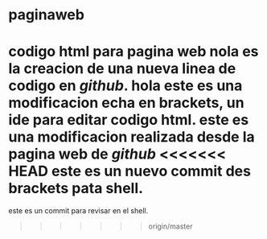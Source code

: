 # paginaweb
codigo html para pagina web
nola es la creacion de una nueva linea de codigo en _github_.
hola este es una modificacion echa en brackets, un ide para editar codigo html.
este es una modificacion realizada desde la pagina web de _github_
<<<<<<< HEAD
este es un nuevo commit des brackets pata shell.
=======
este es un commit para revisar en el shell.
>>>>>>> origin/master
